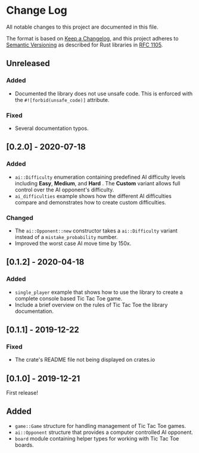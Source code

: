 # Change Log
All notable changes to this project are documented in this file.

The format is based on [Keep a Changelog](https://keepachangelog.com/en/1.0.0/),
and this project adheres to [Semantic Versioning](https://semver.org/spec/v2.0.0.html)
as described for Rust libraries in
[RFC 1105](https://github.com/rust-lang/rfcs/blob/master/text/1105-api-evolution.md).


## Unreleased

### Added
* Documented the library does not use unsafe code. This is enforced with the
  `#![forbid(unsafe_code)]` attribute. 

### Fixed
* Several documentation typos.


## [0.2.0] - 2020-07-18

### Added
* `ai::Difficulty` enumeration containing predefined AI difficulty levels
  including **Easy**, **Medium**, and **Hard** . The **Custom** variant allows
  full control over the AI opponent's difficulty.
* `ai_difficulties` example shows how the different AI difficulties compare and
  demonstrates how to create custom difficulties.

### Changed
* The `ai::Opponent::new` constructor takes a `ai::Difficulty` variant instead
  of a `mistake_probability` number.
* Improved the worst case AI move time by 150x.


## [0.1.2] - 2020-04-18

### Added
* `single_player` example that shows how to use the library to create a complete
  console based Tic Tac Toe game.
* Include a brief overview on the rules of Tic Tac Toe the library documentation.


## [0.1.1] - 2019-12-22

### Fixed
* The crate's README file not being displayed on crates.io


## [0.1.0] - 2019-12-21
First release!

## Added
* `game::Game` structure for handling management of Tic Tac Toe games.
* `ai::Opponent` structure that provides a computer controlled AI opponent.
* `board` module containing helper types for working with Tic Tac Toe boards.
